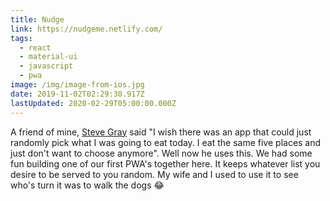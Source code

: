 ```yaml
---
title: Nudge
link: https://nudgeme.netlify.com/
tags:
  - react
  - material-ui
  - javascript
  - pwa
image: /img/image-from-ios.jpg
date: 2019-11-02T02:29:30.917Z
lastUpdated: 2020-02-29T05:00:00.000Z
---
```


A friend of mine, <a href="https://heystevegray.dev">Steve Gray</a> said "I wish
there was an app that could just randomly pick what I was going to eat today.
I eat the same five places and just don't want to choose anymore". Well now he
uses this. We had some fun building one of our first PWA's together here. It
keeps whatever list you desire to be served to you random. My wife and I used
to use it to see who's turn it was to walk the dogs 😂
